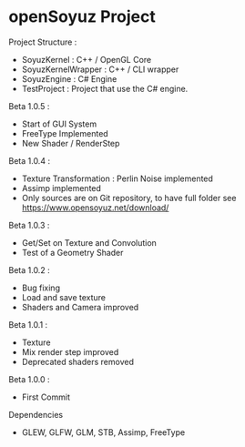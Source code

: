 # openSoyuz Project

Project Structure :
- SoyuzKernel : C++ / OpenGL Core
- SoyuzKernelWrapper : C++ / CLI wrapper
- SoyuzEngine : C# Engine
- TestProject : Project that use the C# engine.

Beta 1.0.5 :
- Start of GUI System
- FreeType Implemented
- New Shader / RenderStep

Beta 1.0.4 :
- Texture Transformation : Perlin Noise implemented
- Assimp implemented
- Only sources are on Git repository, to have full folder see https://www.opensoyuz.net/download/

Beta 1.0.3 :
- Get/Set on Texture and Convolution
- Test of a Geometry Shader

Beta 1.0.2 :
- Bug fixing
- Load and save texture
- Shaders and Camera improved

Beta 1.0.1 :
- Texture
- Mix render step improved
- Deprecated shaders removed

Beta 1.0.0 :
- First Commit

Dependencies
- GLEW, GLFW, GLM, STB, Assimp, FreeType

